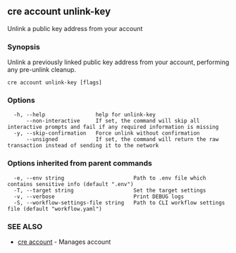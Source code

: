 ## cre account unlink-key

Unlink a public key address from your account

### Synopsis

Unlink a previously linked public key address from your account, performing any pre-unlink cleanup.

```
cre account unlink-key [flags]
```

### Options

```
  -h, --help                help for unlink-key
      --non-interactive     If set, the command will skip all interactive prompts and fail if any required information is missing
  -y, --skip-confirmation   Force unlink without confirmation
      --unsigned            If set, the command will return the raw transaction instead of sending it to the network
```

### Options inherited from parent commands

```
  -e, --env string                      Path to .env file which contains sensitive info (default ".env")
  -T, --target string                   Set the target settings
  -v, --verbose                         Print DEBUG logs
  -S, --workflow-settings-file string   Path to CLI workflow settings file (default "workflow.yaml")
```

### SEE ALSO

* [cre account](cre_account.md)	 - Manages account

